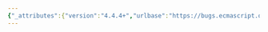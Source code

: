 ```yaml
---
{"_attributes":{"version":"4.4.4+","urlbase":"https://bugs.ecmascript.org/","maintainer":"dherman@mozilla.com"},"bug":{"bug_id":2295,"creation_ts":"2013-11-15 04:35:00 -0800","short_desc":"13.2.1.1: Missing early error restriction for \"let\" in \"LexicalBinding : BindingPattern\"","delta_ts":"2014-04-06 11:30:40 -0700","product":"Draft for 6th Edition","component":"technical issue","version":"Rev 21: November 8, 2013 Draft","rep_platform":"All","op_sys":"All","bug_status":"RESOLVED","resolution":"FIXED","priority":"Normal","bug_severity":"normal","everconfirmed":true,"reporter":{"uid":"andrebargull","name":"André Bargull"},"assigned_to":{"uid":"allen","name":"Allen Wirfs-Brock"},"long_desc":[{"commentid":6791,"comment_count":0,"who":{"uid":"andrebargull","name":"André Bargull"},"bug_when":"2013-11-15 04:35:51 -0800","thetext":"13.2.1.1 Static Semantics:  Early Errors:\n\n> LexicalBinding : BindingIdentifier Initialiser{opt}\n> It is a Syntax Error if the BoundNames of BindingIdentifier contains \"let\".\n\nThere is no equivalent restriction for \"LexicalBinding : BindingPattern\"."},{"commentid":7361,"comment_count":1,"who":{"uid":"allen","name":"Allen Wirfs-Brock"},"bug_when":"2014-02-17 18:04:58 -0800","thetext":"fixed in rev23 editor's draft\n\nalso for class definitions"},{"commentid":7570,"comment_count":2,"who":{"uid":"allen","name":"Allen Wirfs-Brock"},"bug_when":"2014-04-06 11:30:40 -0700","thetext":"fixed in rev23 draft"}]}}
---
```


